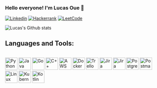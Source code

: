 ### Hello everyone! I'm Lucas Oue 👋

[![Linkedin](https://img.shields.io/badge/LinkedIn-0077B5?style=for-the-badge&logo=linkedin&logoColor=white)](https://www.linkedin.com/in/lucas-oue-880802264/)
[![Hackerrank](https://img.shields.io/badge/-Hackerrank-2EC866?style=for-the-badge&logo=HackerRank&logoColor=white)](https://www.hackerrank.com/profile/lucasoue11)
[![LeetCode](https://img.shields.io/badge/LeetCode-000000?style=for-the-badge&logo=LeetCode&logoColor=)](https://leetcode.com/u/OueSan/)


![Lucas's Github stats](https://github-readme-stats.vercel.app/api?username=OueSan&show_icons=true&theme=tokyonight)


## Languages and Tools:
<div style="display: inline_block"><br/>
    <img src="https://cdn.jsdelivr.net/gh/devicons/devicon/icons/python/python-original.svg" alt="Python" width="40" height="40"/>
    <img src="https://cdn.jsdelivr.net/gh/devicons/devicon/icons/java/java-original.svg" alt="Java" width="40" height="40"/>
    <img src="https://cdn.jsdelivr.net/gh/devicons/devicon/icons/go/go-original.svg" alt="Go" width="40" height="40"/>
    <img src="https://cdn.jsdelivr.net/gh/devicons/devicon/icons/cplusplus/cplusplus-original.svg" alt="C++" width="40" height="40"/>
    <img src="https://cdn.jsdelivr.net/gh/devicons/devicon/icons/amazonwebservices/amazonwebservices-original-wordmark.svg" alt="AWS" width="40" height="40"/>
    <img src="https://cdn.jsdelivr.net/gh/devicons/devicon/icons/docker/docker-plain-wordmark.svg" alt="Docker" width="40" height="40"/>
    <img src="https://cdn.jsdelivr.net/gh/devicons/devicon/icons/trello/trello-plain.svg" alt="Trello" width="40" height="40"/>
    <img src="https://cdn.jsdelivr.net/gh/devicons/devicon/icons/jira/jira-original-wordmark.svg" alt="Jira" width="40" height="40"/>
    <img src="https://cdn.jsdelivr.net/gh/devicons/devicon@latest/icons/mongodb/mongodb-original.svg" alt="Jira" width="40" height="40" />
    <img src="https://cdn.jsdelivr.net/gh/devicons/devicon/icons/postgresql/postgresql-original.svg" alt="PostgreSQL" width="40" height="40"/>
    <img src="https://cdn.jsdelivr.net/gh/devicons/devicon/icons/postman/postman-original.svg" alt="Postman" width="40" height="40"/>
    <img src="https://cdn.jsdelivr.net/gh/devicons/devicon/icons/linux/linux-original.svg" alt="Linux" width="40" height="40"/>
    <img src="https://cdn.jsdelivr.net/gh/devicons/devicon@latest/icons/kubernetes/kubernetes-original.svg"alt="Kubernets" width="40" height="40"/>
    <img src="https://cdn.jsdelivr.net/gh/devicons/devicon@latest/icons/kotlin/kotlin-original.svg"alt="Kotlin"  width="40" height="40"/>
          
          
</div><br/>



